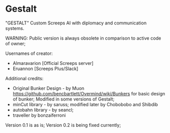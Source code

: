 # Gestalt
"GESTALT" Custom Screeps AI with diplomacy and communication systems.

WARNING: Public version is always obsolete in comparison to active code of owner;

Usernames of creator:
- Almaravarion [Official Screeps server]
- Eruannon [Screeps Plus/Slack]

Additional credits:
- Original Bunker Design - by  Muon https://github.com/bencbartlett/Overmind/wiki/Bunkers for basic design of bunker; Modified in some versions of Gestalt; 
- minCut library - by saruss; modified later by Chobobobo and Shibdib
- autobahn library - by seancl;
- traveller by bonzaiferroni

Version 0.1 is as is;
Version 0.2 is being fixed currently;

